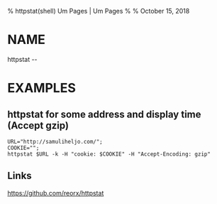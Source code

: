 % httpstat(shell) Um Pages | Um Pages
%
% October 15, 2018
# NAME
httpstat --

# EXAMPLES

## httpstat for some address and display time (Accept gzip)

```
URL="http://samuliheljo.com/";
COOKIE="";
httpstat $URL -k -H "cookie: $COOKIE" -H "Accept-Encoding: gzip"
```

## Links

https://github.com/reorx/httpstat